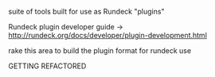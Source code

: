suite of tools built for use as Rundeck "plugins"

Rundeck plugin developer guide -> http://rundeck.org/docs/developer/plugin-development.html

rake this area to build the plugin format for rundeck use



GETTING REFACTORED

